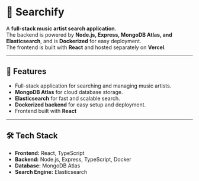 # 🎵 Searchify

A **full-stack music artist search application**.  
The backend is powered by **Node.js, Express, MongoDB Atlas, and Elasticsearch**, and is **Dockerized** for easy deployment.  
The frontend is built with **React** and hosted separately on **Vercel**.

---

## 🚀 Features
- Full-stack application for searching and managing music artists.
- **MongoDB Atlas** for cloud database storage.
- **Elasticsearch** for fast and scalable search.
- **Dockerized backend** for easy setup and deployment.
- Frontend built with **React**

---

## 🛠️ Tech Stack
- **Frontend:** React, TypeScript  
- **Backend:** Node.js, Express, TypeScript, Docker  
- **Database:** MongoDB Atlas  
- **Search Engine:** Elasticsearch
